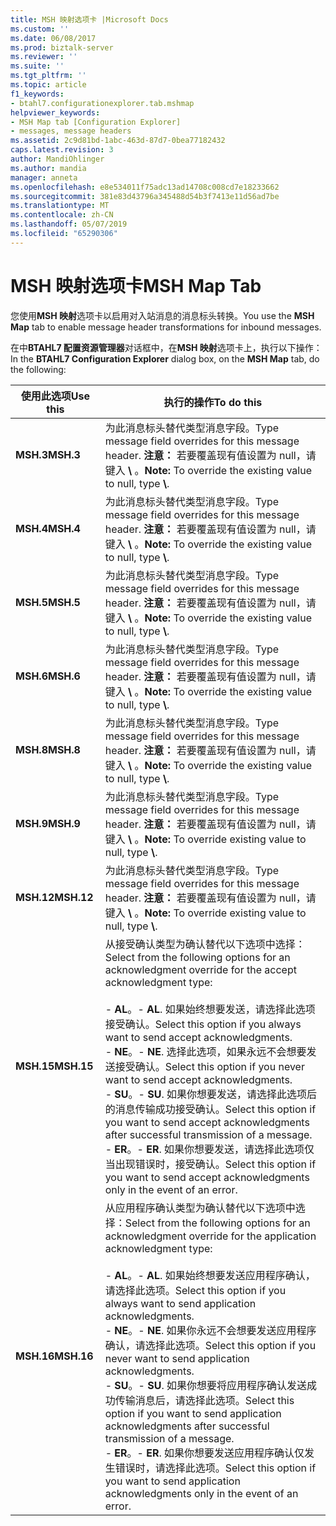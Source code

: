 ```yaml
---
title: MSH 映射选项卡 |Microsoft Docs
ms.custom: ''
ms.date: 06/08/2017
ms.prod: biztalk-server
ms.reviewer: ''
ms.suite: ''
ms.tgt_pltfrm: ''
ms.topic: article
f1_keywords:
- btahl7.configurationexplorer.tab.mshmap
helpviewer_keywords:
- MSH Map tab [Configuration Explorer]
- messages, message headers
ms.assetid: 2c9d81bd-1abc-463d-87d7-0bea77182432
caps.latest.revision: 3
author: MandiOhlinger
ms.author: mandia
manager: anneta
ms.openlocfilehash: e8e534011f75adc13ad14708c008cd7e18233662
ms.sourcegitcommit: 381e83d43796a345488d54b3f7413e11d56ad7be
ms.translationtype: MT
ms.contentlocale: zh-CN
ms.lasthandoff: 05/07/2019
ms.locfileid: "65290306"
---
```

# <a name="msh-map-tab"></a><span data-ttu-id="4df8a-102">MSH 映射选项卡</span><span class="sxs-lookup"><span data-stu-id="4df8a-102">MSH Map Tab</span></span>
<span data-ttu-id="4df8a-103">您使用**MSH 映射**选项卡以启用对入站消息的消息标头转换。</span><span class="sxs-lookup"><span data-stu-id="4df8a-103">You use the **MSH Map** tab to enable message header transformations for inbound messages.</span></span>  
  
 <span data-ttu-id="4df8a-104">在中**BTAHL7 配置资源管理器**对话框中，在**MSH 映射**选项卡上，执行以下操作：</span><span class="sxs-lookup"><span data-stu-id="4df8a-104">In the **BTAHL7 Configuration Explorer** dialog box, on the **MSH Map** tab, do the following:</span></span>  
  
|<span data-ttu-id="4df8a-105">使用此选项</span><span class="sxs-lookup"><span data-stu-id="4df8a-105">Use this</span></span>|<span data-ttu-id="4df8a-106">执行的操作</span><span class="sxs-lookup"><span data-stu-id="4df8a-106">To do this</span></span>|  
|--------------|----------------|  
|<span data-ttu-id="4df8a-107">**MSH.3**</span><span class="sxs-lookup"><span data-stu-id="4df8a-107">**MSH.3**</span></span>|<span data-ttu-id="4df8a-108">为此消息标头替代类型消息字段。</span><span class="sxs-lookup"><span data-stu-id="4df8a-108">Type message field overrides for this message header.</span></span> <span data-ttu-id="4df8a-109">**注意：** 若要覆盖现有值设置为 null，请键入 **\\** 。</span><span class="sxs-lookup"><span data-stu-id="4df8a-109">**Note:**  To override the existing value to null, type **\\**.</span></span>|  
|<span data-ttu-id="4df8a-110">**MSH.4**</span><span class="sxs-lookup"><span data-stu-id="4df8a-110">**MSH.4**</span></span>|<span data-ttu-id="4df8a-111">为此消息标头替代类型消息字段。</span><span class="sxs-lookup"><span data-stu-id="4df8a-111">Type message field overrides for this message header.</span></span> <span data-ttu-id="4df8a-112">**注意：** 若要覆盖现有值设置为 null，请键入 **\\** 。</span><span class="sxs-lookup"><span data-stu-id="4df8a-112">**Note:**  To override the existing value to null, type **\\**.</span></span>|  
|<span data-ttu-id="4df8a-113">**MSH.5**</span><span class="sxs-lookup"><span data-stu-id="4df8a-113">**MSH.5**</span></span>|<span data-ttu-id="4df8a-114">为此消息标头替代类型消息字段。</span><span class="sxs-lookup"><span data-stu-id="4df8a-114">Type message field overrides for this message header.</span></span> <span data-ttu-id="4df8a-115">**注意：** 若要覆盖现有值设置为 null，请键入 **\\** 。</span><span class="sxs-lookup"><span data-stu-id="4df8a-115">**Note:**  To override the existing value to null, type **\\**.</span></span>|  
|<span data-ttu-id="4df8a-116">**MSH.6**</span><span class="sxs-lookup"><span data-stu-id="4df8a-116">**MSH.6**</span></span>|<span data-ttu-id="4df8a-117">为此消息标头替代类型消息字段。</span><span class="sxs-lookup"><span data-stu-id="4df8a-117">Type message field overrides for this message header.</span></span> <span data-ttu-id="4df8a-118">**注意：** 若要覆盖现有值设置为 null，请键入 **\\** 。</span><span class="sxs-lookup"><span data-stu-id="4df8a-118">**Note:**  To override the existing value to null, type **\\**.</span></span>|  
|<span data-ttu-id="4df8a-119">**MSH.8**</span><span class="sxs-lookup"><span data-stu-id="4df8a-119">**MSH.8**</span></span>|<span data-ttu-id="4df8a-120">为此消息标头替代类型消息字段。</span><span class="sxs-lookup"><span data-stu-id="4df8a-120">Type message field overrides for this message header.</span></span> <span data-ttu-id="4df8a-121">**注意：** 若要覆盖现有值设置为 null，请键入 **\\** 。</span><span class="sxs-lookup"><span data-stu-id="4df8a-121">**Note:**  To override the existing value to null, type **\\**.</span></span>|  
|<span data-ttu-id="4df8a-122">**MSH.9**</span><span class="sxs-lookup"><span data-stu-id="4df8a-122">**MSH.9**</span></span>|<span data-ttu-id="4df8a-123">为此消息标头替代类型消息字段。</span><span class="sxs-lookup"><span data-stu-id="4df8a-123">Type message field overrides for this message header.</span></span> <span data-ttu-id="4df8a-124">**注意：** 若要覆盖现有值设置为 null，请键入 **\\** 。</span><span class="sxs-lookup"><span data-stu-id="4df8a-124">**Note:**  To override existing value to null, type **\\**.</span></span>|  
|<span data-ttu-id="4df8a-125">**MSH.12**</span><span class="sxs-lookup"><span data-stu-id="4df8a-125">**MSH.12**</span></span>|<span data-ttu-id="4df8a-126">为此消息标头替代类型消息字段。</span><span class="sxs-lookup"><span data-stu-id="4df8a-126">Type message field overrides for this message header.</span></span> <span data-ttu-id="4df8a-127">**注意：** 若要覆盖现有值设置为 null，请键入 **\\** 。</span><span class="sxs-lookup"><span data-stu-id="4df8a-127">**Note:**  To override existing value to null, type **\\**.</span></span>|  
|<span data-ttu-id="4df8a-128">**MSH.15**</span><span class="sxs-lookup"><span data-stu-id="4df8a-128">**MSH.15**</span></span>|<span data-ttu-id="4df8a-129">从接受确认类型为确认替代以下选项中选择：</span><span class="sxs-lookup"><span data-stu-id="4df8a-129">Select from the following options for an acknowledgment override for the accept acknowledgment type:</span></span><br /><br /> <span data-ttu-id="4df8a-130">-   **AL**。</span><span class="sxs-lookup"><span data-stu-id="4df8a-130">-   **AL**.</span></span> <span data-ttu-id="4df8a-131">如果始终想要发送，请选择此选项接受确认。</span><span class="sxs-lookup"><span data-stu-id="4df8a-131">Select this option if you always want to send accept acknowledgments.</span></span><br /><span data-ttu-id="4df8a-132">-   **NE**。</span><span class="sxs-lookup"><span data-stu-id="4df8a-132">-   **NE**.</span></span> <span data-ttu-id="4df8a-133">选择此选项，如果永远不会想要发送接受确认。</span><span class="sxs-lookup"><span data-stu-id="4df8a-133">Select this option if you never want to send accept acknowledgments.</span></span><br /><span data-ttu-id="4df8a-134">-   **SU**。</span><span class="sxs-lookup"><span data-stu-id="4df8a-134">-   **SU**.</span></span> <span data-ttu-id="4df8a-135">如果你想要发送，请选择此选项后的消息传输成功接受确认。</span><span class="sxs-lookup"><span data-stu-id="4df8a-135">Select this option if you want to send accept acknowledgments after successful transmission of a message.</span></span><br /><span data-ttu-id="4df8a-136">-   **ER**。</span><span class="sxs-lookup"><span data-stu-id="4df8a-136">-   **ER**.</span></span> <span data-ttu-id="4df8a-137">如果你想要发送，请选择此选项仅当出现错误时，接受确认。</span><span class="sxs-lookup"><span data-stu-id="4df8a-137">Select this option if you want to send accept acknowledgments only in the event of an error.</span></span>|  
|<span data-ttu-id="4df8a-138">**MSH.16**</span><span class="sxs-lookup"><span data-stu-id="4df8a-138">**MSH.16**</span></span>|<span data-ttu-id="4df8a-139">从应用程序确认类型为确认替代以下选项中选择：</span><span class="sxs-lookup"><span data-stu-id="4df8a-139">Select from the following options for an acknowledgment override for the application acknowledgment type:</span></span><br /><br /> <span data-ttu-id="4df8a-140">-   **AL**。</span><span class="sxs-lookup"><span data-stu-id="4df8a-140">-   **AL**.</span></span> <span data-ttu-id="4df8a-141">如果始终想要发送应用程序确认，请选择此选项。</span><span class="sxs-lookup"><span data-stu-id="4df8a-141">Select this option if you always want to send application acknowledgments.</span></span><br /><span data-ttu-id="4df8a-142">-   **NE**。</span><span class="sxs-lookup"><span data-stu-id="4df8a-142">-   **NE**.</span></span> <span data-ttu-id="4df8a-143">如果你永远不会想要发送应用程序确认，请选择此选项。</span><span class="sxs-lookup"><span data-stu-id="4df8a-143">Select this option if you never want to send application acknowledgments.</span></span><br /><span data-ttu-id="4df8a-144">-   **SU**。</span><span class="sxs-lookup"><span data-stu-id="4df8a-144">-   **SU**.</span></span> <span data-ttu-id="4df8a-145">如果你想要将应用程序确认发送成功传输消息后，请选择此选项。</span><span class="sxs-lookup"><span data-stu-id="4df8a-145">Select this option if you want to send application acknowledgments after successful transmission of a message.</span></span><br /><span data-ttu-id="4df8a-146">-   **ER**。</span><span class="sxs-lookup"><span data-stu-id="4df8a-146">-   **ER**.</span></span> <span data-ttu-id="4df8a-147">如果你想要发送应用程序确认仅发生错误时，请选择此选项。</span><span class="sxs-lookup"><span data-stu-id="4df8a-147">Select this option if you want to send application acknowledgments only in the event of an error.</span></span>|